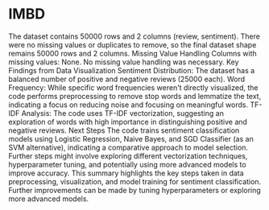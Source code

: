 # IMBD
The dataset contains 50000 rows and 2 columns (review, sentiment). There were no missing values or duplicates to remove, so the final dataset shape remains 50000 rows and 2 columns.
Missing Value Handling Columns with missing values: None. No missing value handling was necessary.
Key Findings from Data Visualization Sentiment Distribution: The dataset has a balanced number of positive and negative reviews (25000 each). Word Frequency: While specific word frequencies weren't directly visualized, the code performs preprocessing to remove stop words and lemmatize the text, indicating a focus on reducing noise and focusing on meaningful words. TF-IDF Analysis: The code uses TF-IDF vectorization, suggesting an exploration of words with high importance in distinguishing positive and negative reviews.
Next Steps The code trains sentiment classification models using Logistic Regression, Naive Bayes, and SGD Classifier (as an SVM alternative), indicating a comparative approach to model selection. Further steps might involve exploring different vectorization techniques, hyperparameter tuning, and potentially using more advanced models to improve accuracy.
This summary highlights the key steps taken in data preprocessing, visualization, and model training for sentiment classification. Further improvements can be made by tuning hyperparameters or exploring more advanced models.
